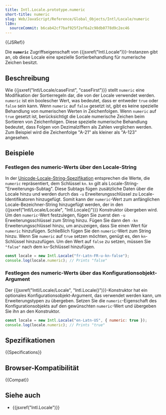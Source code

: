 ```yaml
---
title: Intl.Locale.prototype.numeric
short-title: numeric
slug: Web/JavaScript/Reference/Global_Objects/Intl/Locale/numeric
l10n:
  sourceCommit: b6cab42cf7baf925f2ef6a2c98db0778d9c2ec46
---
```


{{JSRef}}

Die **`numeric`** Zugriffseigenschaft von {{jsxref("Intl.Locale")}}-Instanzen gibt an, ob diese Locale eine spezielle Sortierbehandlung für numerische Zeichen besitzt.

## Beschreibung

Wie {{jsxref("Intl/Locale/caseFirst", "caseFirst")}} stellt `numeric` eine Modifikation der Sortierregeln dar, die von der Locale verwendet werden. `numeric` ist ein boolescher Wert, was bedeutet, dass er entweder `true` oder `false` sein kann. Wenn `numeric` auf `false` gesetzt ist, gibt es keine spezielle Behandlung von numerischen Werten in Zeichenfolgen. Wenn `numeric` auf `true` gesetzt ist, berücksichtigt die Locale numerische Zeichen beim Sortieren von Zeichenfolgen. Diese spezielle numerische Behandlung bedeutet, dass Folgen von Dezimalziffern als Zahlen verglichen werden. Zum Beispiel wird die Zeichenfolge "A-21" als kleiner als "A-123" angesehen.

## Beispiele

### Festlegen des numeric-Werts über den Locale-String

In der [Unicode-Locale-String-Spezifikation](https://www.unicode.org/reports/tr35/) entsprechen die Werte, die `numeric` repräsentiert, dem Schlüssel `kn`. `kn` gilt als Locale-String-"Erweiterungs-Subtag". Diese Subtags fügen zusätzliche Daten über die Locale hinzu und werden durch das `-u` Erweiterungsschlüssel zu Locale-Identifikatoren hinzugefügt. Somit kann der `numeric`-Wert zum anfänglichen Locale-Bezeichner-String hinzugefügt werden, der in den {{jsxref("Intl/Locale/Locale", "Intl.Locale()")}} Konstruktor übergeben wird. Um den `numeric`-Wert festzulegen, fügen Sie zuerst den `-u` Erweiterungsschlüssel zum String hinzu. Fügen Sie dann den `-kn` Erweiterungsschlüssel hinzu, um anzuzeigen, dass Sie einen Wert für `numeric` hinzufügen. Schließlich fügen Sie den `numeric`-Wert zum String hinzu. Wenn Sie `numeric` auf `true` setzen möchten, genügt es, den `kn`-Schlüssel hinzuzufügen. Um den Wert auf `false` zu setzen, müssen Sie `"false"` nach dem `kn`-Schlüssel hinzufügen.

```js
const locale = new Intl.Locale("fr-Latn-FR-u-kn-false");
console.log(locale.numeric); // Prints "false"
```

### Festlegen des numeric-Werts über das Konfigurationsobjekt-Argument

Der {{jsxref("Intl/Locale/Locale", "Intl.Locale()")}}-Konstruktor hat ein optionales Konfigurationsobjekt-Argument, das verwendet werden kann, um Erweiterungstypen zu übergeben. Setzen Sie die `numeric`-Eigenschaft des Konfigurationsobjekts auf den gewünschten `numeric`-Wert und übergeben Sie ihn an den Konstruktor.

```js
const locale = new Intl.Locale("en-Latn-US", { numeric: true });
console.log(locale.numeric); // Prints "true"
```

## Spezifikationen

{{Specifications}}

## Browser-Kompatibilität

{{Compat}}

## Siehe auch

- {{jsxref("Intl.Locale")}}

